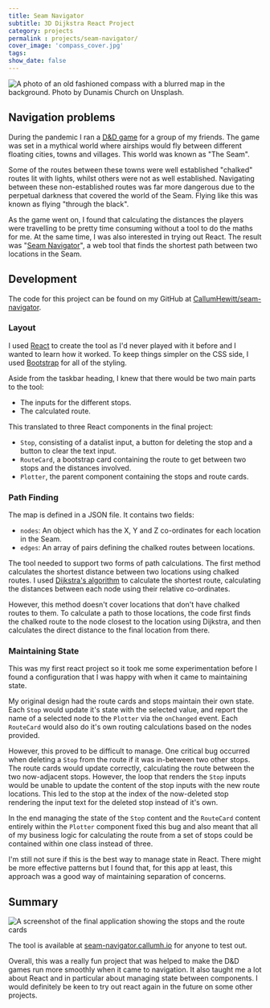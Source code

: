 ```yaml
---
title: Seam Navigator
subtitle: 3D Dijkstra React Project
category: projects
permalink : projects/seam-navigator/
cover_image: 'compass_cover.jpg'
tags:
show_date: false
---
```


![A photo of an old fashioned compass with a blurred map in the background. Photo by Dunamis Church on Unsplash.](compass_post.jpg)

## Navigation problems

During the pandemic I ran a [D&D game](https://en.wikipedia.org/wiki/Dungeons_%26_Dragons) for a group of my friends. The game was set in a mythical world where airships would fly between different floating cities, towns and villages. This world was known as "The Seam".

Some of the routes between these towns were well established "chalked" routes lit with lights, whilst others were not as well established. Navigating between these non-established routes was far more dangerous due to the perpetual darkness that covered the world of the Seam. Flying like this was known as flying "through the black".

As the game went on, I found that calculating the distances the players were travelling to be pretty time consuming without a tool to do the maths for me. At the same time, I was also interested in trying out React. The result was "[Seam Navigator](https://seam-navigator.callumh.io)", a web tool that finds the shortest path between two locations in the Seam.

## Development

The code for this project can be found on my GitHub at [CallumHewitt/seam-navigator](https://github.com/CallumHewitt/seam-navigator).

### Layout

I used [React](https://react.dev) to create the tool as I'd never played with it before and I wanted to learn how it worked. To keep things simpler on the CSS side, I used [Bootstrap](https://getbootstrap.com) for all of the styling.

Aside from the taskbar heading, I knew that there would be two main parts to the tool:

- The inputs for the different stops.
- The calculated route.

This translated to three React components in the final project:

- `Stop`, consisting of a datalist input, a button for deleting the stop and a button to clear the text input.
- `RouteCard`, a bootstrap card containing the route to get between two stops and the distances involved.
- `Plotter`, the parent component containing the stops and route cards.

### Path Finding

The map is defined in a JSON file. It contains two fields:

- `nodes`: An object which has the X, Y and Z co-ordinates for each location in the Seam.
- `edges`: An array of pairs defining the chalked routes between locations.

The tool needed to support two forms of path calculations. The first method calculates the shortest distance between two locations using chalked routes. I used [Dijkstra's algorithm](https://en.wikipedia.org/wiki/Dijkstra%27s_algorithm) to calculate the shortest route, calculating the distances between each node using their relative co-ordinates.

However, this method doesn't cover locations that don't have chalked routes to them. To calculate a path to those locations, the code first finds the chalked route to the node closest to the location using Dijkstra, and then calculates the direct distance to the final location from there.

### Maintaining State

This was my first react project so it took me some experimentation before I found a configuration that I was happy with when it came to maintaining state.

My original design had the route cards and stops maintain their own state. Each `Stop` would update it's state with the selected value, and report the name of a selected node to the `Plotter` via the `onChanged` event. Each `RouteCard` would also do it's own routing calculations based on the nodes provided.

However, this proved to be difficult to manage. One critical bug occurred when deleting a `Stop` from the route if it was in-between two other stops. The route cards would update correctly, calculating the route between the two now-adjacent stops. However, the loop that renders the `Stop` inputs would be unable to update the content of the stop inputs with the new route locations. This led to the stop at the index of the now-deleted stop rendering the input text for the deleted stop instead of it's own.

In the end managing the state of the `Stop` content and the `RouteCard` content entirely within the `Plotter` component fixed this bug and also meant that all of my business logic for calculating the route from a set of stops could be contained within one class instead of three.

I'm still not sure if this is the best way to manage state in React. There might be more effective patterns but I found that, for this app at least, this approach was a good way of maintaining separation of concerns.

## Summary

![A screenshot of the final application showing the stops and the route cards](seam-navigator.png)

The tool is available at [seam-navigator.callumh.io](https://seam-navigator.callumh.io) for anyone to test out.

Overall, this was a really fun project that was helped to make the D&D games run more smoothly when it came to navigation. It also taught me a lot about React and in particular about managing state between components. I would definitely be keen to try out react again in the future on some other projects.
